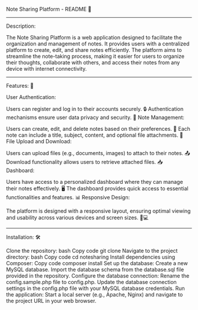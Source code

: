 Note Sharing Platform - README 📝
<hr>
Description:

The Note Sharing Platform is a web application designed to facilitate the organization and management of notes. It provides users with a centralized platform to create, edit, and share notes efficiently. The platform aims to streamline the note-taking process, making it easier for users to organize their thoughts, collaborate with others, and access their notes from any device with internet connectivity.
<hr>
Features: 🚀

User Authentication:

Users can register and log in to their accounts securely. 🔒
Authentication mechanisms ensure user data privacy and security. 🔐
Note Management:

Users can create, edit, and delete notes based on their preferences. 📝
Each note can include a title, subject, content, and optional file attachments. 📎
File Upload and Download:

Users can upload files (e.g., documents, images) to attach to their notes. 📤
Download functionality allows users to retrieve attached files. 📥
Dashboard:

Users have access to a personalized dashboard where they can manage their notes effectively. 🖥️
The dashboard provides quick access to essential functionalities and features. 📊
Responsive Design:

The platform is designed with a responsive layout, ensuring optimal viewing and usability across various devices and screen sizes. 📱💻
<hr>
Installation: 🛠️

Clone the repository:
bash
Copy code
git clone <repository-url>
Navigate to the project directory:
bash
Copy code
cd notesharing
Install dependencies using Composer:
Copy code
composer install
Set up the database:
Create a new MySQL database.
Import the database schema from the database.sql file provided in the repository.
Configure the database connection:
Rename the config.sample.php file to config.php.
Update the database connection settings in the config.php file with your MySQL database credentials.
Run the application:
Start a local server (e.g., Apache, Nginx) and navigate to the project URL in your web browser.
